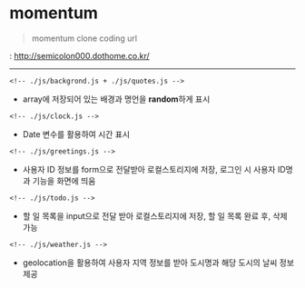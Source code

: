 # momentum

> momentum clone coding url

: http://semicolon000.dothome.co.kr/

---

`<!-- ./js/backgrond.js + ./js/quotes.js -->`
- array에 저장되어 있는 배경과 명언을 **random**하게 표시


`<!-- ./js/clock.js -->`
- Date 변수를 활용하여 시간 표시


`<!-- ./js/greetings.js -->`
- 사용자 ID 정보를 form으로 전달받아 로컬스토리지에 저장, 로그인 시 사용자 ID명과 기능을 화면에 띄움


`<!-- ./js/todo.js -->`
- 할 일 목록을 input으로 전달 받아 로컬스토리지에 저장, 할 일 목록 완료 후, 삭제 가능


`<!-- ./js/weather.js -->`
- geolocation을 활용하여 사용자 지역 정보를 받아 도시명과 해당 도시의 날씨 정보 제공
